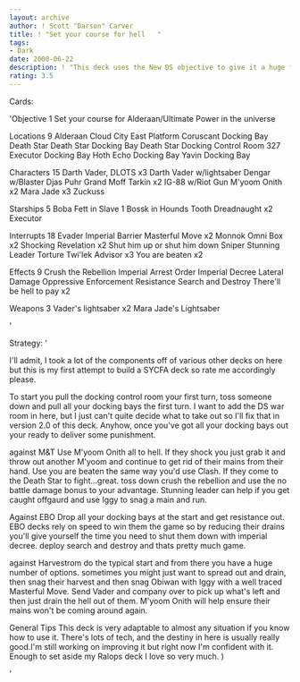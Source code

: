 ```yaml
---
layout: archive
author: ! Scott "Darson" Carver
title: ! "Set your course for hell   "
tags:
- Dark
date: 2000-06-22
description: ! "This deck uses the New DS objective to give it a huge force boost in the beginning, as well as a nice haven for your characters to cling to."
rating: 3.5
---
```

Cards: 

'Objective 1
Set your course for Alderaan/Ultimate Power in the universe

Locations 9
Alderaan
Cloud City East Platform
Coruscant Docking Bay
Death Star
Death Star Docking Bay
Death Star Docking Control Room 327
Executor Docking Bay
Hoth Echo Docking Bay
Yavin Docking Bay

Characters 15
Darth Vader, DLOTS x3
Darth Vader w/lightsaber
Dengar w/Blaster
Djas Puhr
Grand Moff Tarkin x2
IG-88 w/Riot Gun
M'yoom Onith x2
Mara Jade x3
Zuckuss

Starships 5
Boba Fett in Slave 1
Bossk in Hounds Tooth
Dreadnaught x2
Executor

Interrupts 18
Evader
Imperial Barrier
Masterful Move x2
Monnok
Omni Box x2
Shocking Revelation x2
Shut him up or shut him down
Sniper
Stunning Leader
Torture
Twi'lek Advisor x3
You are beaten x2

Effects 9
Crush the Rebellion
Imperial Arrest Order
Imperial Decree
Lateral Damage
Oppressive Enforcement
Resistance
Search and Destroy
There'll be hell to pay x2

Weapons 3
Vader's lightsaber x2
Mara Jade's Lightsaber





'

Strategy: '

I'll admit, I took a lot of the components off of various other decks on here but this is my first attempt to build a SYCFA deck so rate me accordingly please.

To start you pull the docking control room your first turn, toss someone down and pull all your docking bays the first turn. I want to add the DS war room in here, but I just can't quite decide what to take out so I'll fix that in version 2.0 of this deck. Anyhow, once you've got all your docking bays out your ready to deliver some punishment.

against M&T Use M'yoom Onith all to hell. If they shock you just grab it and throw out another M'yoom and continue to get rid of their mains from their hand. Use you are beaten the same way you'd use Clash. If they come to the Death Star to fight...great. toss down crush the rebellion and use the no battle damage bonus to your advantage. Stunning leader can help if you get caught offgaurd and use Iggy to snag a main and run.

Against EBO Drop all your docking bays at the start and get resistance out. EBO decks rely on speed to win them the game so by reducing their drains you'll give yourself the time you need to shut them down with imperial decree. deploy search and destroy and thats pretty much game.

against Harvestrom do the typical start and from there you have a huge number of options. sometimes you might just want to spread out and drain, then snag their harvest and then snag Obiwan with Iggy with a well traced Masterful Move. Send Vader and company over to pick up what's left and then just drain the hell out of them. M'yoom Onith will help ensure their mains won't be coming around again.

General Tips This deck is very adaptable to almost any situation if you know how to use it. There's lots of tech, and the destiny in here is usually really good.I'm still working on improving it but right now I'm confident with it. Enough to set aside my Ralops deck I love so very much. )

'
